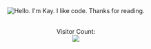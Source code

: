 <div align="center">
	<img src="https://media.giphy.com/media/XFsvo3vx64QgKtfSI0/giphy.gif" alt="Hello. I'm Kay. I like code. Thanks for reading.">
</div>
<br />
<p align="center"> 
    Visitor Count:<br>
  <img src="https://profile-counter.glitch.me/K-209/count.svg" />
</p>
